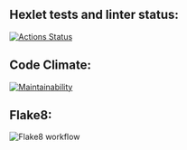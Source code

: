 ## Hexlet tests and linter status:
[![Actions Status](https://github.com/drkrthnblack/python-project-lvl1/workflows/hexlet-check/badge.svg)](https://github.com/drkrthnblack/python-project-lvl1/actions)
## Code Climate:
[![Maintainability](https://api.codeclimate.com/v1/badges/a99a88d28ad37a79dbf6/maintainability)](https://codeclimate.com/github/codeclimate/codeclimate/maintainability)
## Flake8:
![Flake8 workflow](https://github.com/drkrthnblack/python-project-lvl1/actions/workflows/flake8-check.yml/badge.svg)
